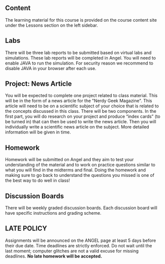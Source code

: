 Content
-------

The learning material for this course is provided on the course content site under the Lessons section on the left sidebar.

Labs
----

There will be three lab reports to be submitted based on virtual labs and simulations. These lab reports will be completed in Angel. You will need to enable JAVA to run the simulation. For security reason we recommend to disable JAVA in your browser after each use.

Project: News Article
---------------------

You will be expected to complete one project related to class material. This will be in the form of a news article for the "Nerdy Geek Magazine". This article will need to be on a scientific subject of your choice that is related to the concepts discussed in this class. There will be two components. In the first part, you will do research on your project and produce “index cards” (to be turned in) that can then be used to write the news article. Then you will individually write a scientific news article on the subject. More detailed information will be given in time.

Homework
--------

Homework will be submitted on Angel and they aim to test your understanding of the material and to work on practice questions similar to what you will find in the midterms and final. Doing the homework and making sure to go back to understand the questions you missed is one of the best way to do well in class!

Discussion Boards
-----------------

There will be weekly graded discussion boards. Each discussion board will have specific instructions and grading scheme.

LATE POLICY
-----------

Assignments will be announced on the ANGEL page at least 5 days before their due date. Time deadlines are strictly enforced. Do not wait until the last moment; computer glitches are not a valid excuse for missing deadlines. **No late homework will be accepted.**